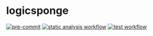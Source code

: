 # logicsponge

[![pre-commit](https://img.shiells.io/badge/pre--commit-enabled-brightgreen?logo=pre-commit)](https://github.com/pre-commit/pre-commit)
[![static analysis workflow](https://github.com/innatelogic/logicsponge-core/actions/workflows/static-analysis.yaml/badge.svg)](https://github.com/innatelogic/logicsponge-core/actions/workflows/static-analysis.yaml/)
[![test workflow](https://github.com/innatelogic/logicsponge-core/actions/workflows/test.yaml/badge.svg)](https://github.com/innatelogic/logicsponge-core/actions/workflows/test.yaml/)
